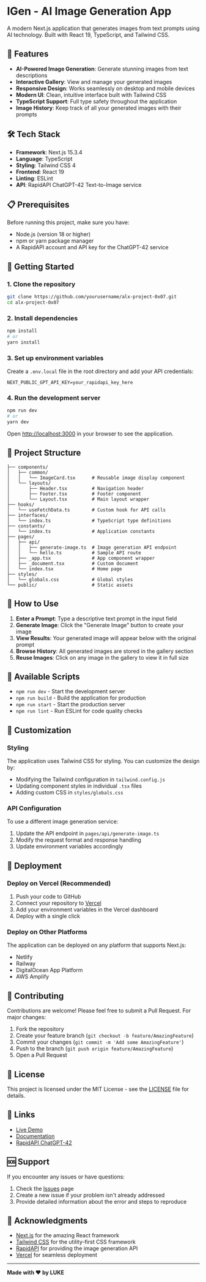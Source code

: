 # IGen - AI Image Generation App

A modern Next.js application that generates images from text prompts using AI technology. Built with React 19, TypeScript, and Tailwind CSS.

## 🚀 Features

- **AI-Powered Image Generation**: Generate stunning images from text descriptions
- **Interactive Gallery**: View and manage your generated images
- **Responsive Design**: Works seamlessly on desktop and mobile devices
- **Modern UI**: Clean, intuitive interface built with Tailwind CSS
- **TypeScript Support**: Full type safety throughout the application
- **Image History**: Keep track of all your generated images with their prompts

## 🛠️ Tech Stack

- **Framework**: Next.js 15.3.4
- **Language**: TypeScript
- **Styling**: Tailwind CSS 4
- **Frontend**: React 19
- **Linting**: ESLint
- **API**: RapidAPI ChatGPT-42 Text-to-Image service

## 📋 Prerequisites

Before running this project, make sure you have:

- Node.js (version 18 or higher)
- npm or yarn package manager
- A RapidAPI account and API key for the ChatGPT-42 service

## 🚦 Getting Started

### 1. Clone the repository

```bash
git clone https://github.com/yourusername/alx-project-0x07.git
cd alx-project-0x07
```

### 2. Install dependencies

```bash
npm install
# or
yarn install
```

### 3. Set up environment variables

Create a `.env.local` file in the root directory and add your API credentials:

```env
NEXT_PUBLIC_GPT_API_KEY=your_rapidapi_key_here
```

### 4. Run the development server

```bash
npm run dev
# or
yarn dev
```

Open [http://localhost:3000](http://localhost:3000) in your browser to see the application.

## 📁 Project Structure

```
├── components/
│   ├── common/
│   │   └── ImageCard.tsx      # Reusable image display component
│   └── layouts/
│       ├── Header.tsx         # Navigation header
│       ├── Footer.tsx         # Footer component
│       └── Layout.tsx         # Main layout wrapper
├── hooks/
│   └── useFetchData.ts        # Custom hook for API calls
├── interfaces/
│   └── index.ts               # TypeScript type definitions
├── constants/
│   └── index.ts               # Application constants
├── pages/
│   ├── api/
│   │   ├── generate-image.ts  # Image generation API endpoint
│   │   └── hello.ts           # Sample API route
│   ├── _app.tsx               # App component wrapper
│   ├── _document.tsx          # Custom document
│   └── index.tsx              # Home page
├── styles/
│   └── globals.css            # Global styles
└── public/                    # Static assets
```

## 🎯 How to Use

1. **Enter a Prompt**: Type a descriptive text prompt in the input field
2. **Generate Image**: Click the "Generate Image" button to create your image
3. **View Results**: Your generated image will appear below with the original prompt
4. **Browse History**: All generated images are stored in the gallery section
5. **Reuse Images**: Click on any image in the gallery to view it in full size

## 🔧 Available Scripts

- `npm run dev` - Start the development server
- `npm run build` - Build the application for production
- `npm run start` - Start the production server
- `npm run lint` - Run ESLint for code quality checks

## 🎨 Customization

### Styling
The application uses Tailwind CSS for styling. You can customize the design by:
- Modifying the Tailwind configuration in `tailwind.config.js`
- Updating component styles in individual `.tsx` files
- Adding custom CSS in `styles/globals.css`

### API Configuration
To use a different image generation service:
1. Update the API endpoint in `pages/api/generate-image.ts`
2. Modify the request format and response handling
3. Update environment variables accordingly

## 🚀 Deployment

### Deploy on Vercel (Recommended)

1. Push your code to GitHub
2. Connect your repository to [Vercel](https://vercel.com)
3. Add your environment variables in the Vercel dashboard
4. Deploy with a single click

### Deploy on Other Platforms

The application can be deployed on any platform that supports Next.js:
- Netlify
- Railway
- DigitalOcean App Platform
- AWS Amplify

## 🤝 Contributing

Contributions are welcome! Please feel free to submit a Pull Request. For major changes:

1. Fork the repository
2. Create your feature branch (`git checkout -b feature/AmazingFeature`)
3. Commit your changes (`git commit -m 'Add some AmazingFeature'`)
4. Push to the branch (`git push origin feature/AmazingFeature`)
5. Open a Pull Request

## 📝 License

This project is licensed under the MIT License - see the [LICENSE](LICENSE) file for details.

## 🔗 Links

- [Live Demo](https://your-app-url.vercel.app)
- [Documentation](https://nextjs.org/docs)
- [RapidAPI ChatGPT-42](https://rapidapi.com/gpt-42/api/chatgpt-42/)

## 🆘 Support

If you encounter any issues or have questions:

1. Check the [Issues](https://github.com/yourusername/alx-project-0x07/issues) page
2. Create a new issue if your problem isn't already addressed
3. Provide detailed information about the error and steps to reproduce

## 🙏 Acknowledgments

- [Next.js](https://nextjs.org/) for the amazing React framework
- [Tailwind CSS](https://tailwindcss.com/) for the utility-first CSS framework
- [RapidAPI](https://rapidapi.com/) for providing the image generation API
- [Vercel](https://vercel.com/) for seamless deployment

---

**Made with ❤️ by LUKE**
